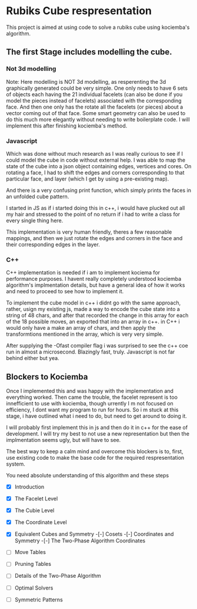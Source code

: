 # Rubiks Cube respresentation

This project is aimed at using code to solve a rubiks cube using kociemba's algorithm.

## The first Stage includes modelling the cube. 

### Not 3d modelling
Note: Here modelling is NOT 3d modelling, as resperenting the 3d graphically generated could be very simple. One only needs to have 6 sets of objects each having the 21 individual facelets (can also be done if you model the pieces instead of facelets) associated with the corresponding face. And then one only has the rotate all the facelets (or pieces) about a vector coming out of that face. Some smart geometry can also be used to do this much more elegantly without needing to write boilerplate code. I will implement this after finishing kociemba's method.

### Javascript
Which was done without much research as I was really curious to see if I could model the cube in code without external help. I was able to map the state of the cube into a json object containing edges, vertices and cores. On rotating a face, I had to shift the edges and corners corresponding to that particular face, and layer (which I get by using a pre-existing map). 

And there is a very confusing print function, which simply prints the faces in an unfolded cube pattern.

I started in JS as if i started doing this in c++, i would have plucked out all my hair and stressed to the point of no return if i had to write a class for every single thing here.

This implementation is very human friendly, theres a few reasonable mappings, and then we just rotate the edges and corners in the face and their corresponding edges in the layer. 

### C++
C++ implementation is needed if i am to implement kociema for performance purposes. I havent really completely understood kociemba algorithm's implmentation details, but have a general idea of how it works and need to proceed to see how to implement it.

To implement the cube model in c++ i didnt go with the same approach, rather, usign my existing js, made a way to encode the cube state into a string of 48 chars, and after that recorded the change in this array for each of the 18 possible moves, an exported that into an array in c++. in C++ i would only have a make an array of chars, and then apply the transformtions mentioned in the array, which is very very simple.

After supplying the -Ofast compiler flag i was surprised to see the c++ coe run in almost a microsecond. Blazingly fast, truly. Javascript is not far behind either but yea.

## Blockers to Kociemba

Once I implemented this and was happy with the implementation and everything worked. Then came the trouble, the facelet represent is too innefficient to use with kociemba, though urrently I m not focused on efficiency, I dont want my program to run for hours. So i m stuck at this stage, i have outlined what i need to do, but need to get around to doing it.

I will probably first implement this in js and then do it in c++ for the ease of development. I will try my best to not use a new representation but then the implmentation seems ugly, but will have to see.

The best way to keep a calm mind and overcome this blockers is to, first, use existing code to make the base code for the required respresentation system.

You need absolute understanding of this algorithm and these steps
 -[x]  Introduction
 -[x]  The Facelet Level
 -[x]  The Cubie Level
 -[x]  The Coordinate Level
 -[x]  Equivalent Cubes and Symmetry
 -[-]  Cosets
 -[-]  Coordinates and Symmetry
 -[-]  The Two-Phase Algorithm Coordinates
 -[ ]  Move Tables
 -[ ]  Pruning Tables
 -[ ]  Details of the Two-Phase Algorithm
 -[ ]  Optimal Solvers
 -[ ]  Symmetric Patterns

